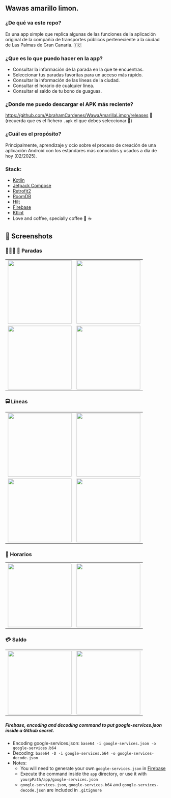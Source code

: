 ## Wawas amarillo limon.

### ¿De qué va este repo?
Es una app simple que replica algunas de las funciones de la aplicación original de la compañía de transportes públicos perteneciente a la ciudad de Las Palmas de Gran Canaria. 🇮🇨

### ¿Que es lo que puedo hacer en la app?
- Consultar la información de la parada en la que te encuentras.
- Seleccionar tus paradas favoritas para un acceso más rápido.
- Consultar la información de las líneas de la ciudad.
- Consultar el horario de cualquier línea.
- Consultar el saldo de tu bono de guaguas.

### ¿Donde me puedo descargar el APK más reciente?
https://github.com/AbrahamCardenes/WawaAmarillaLimon/releases 🚀 (recuerda que es el fichero `.apk` el que debes seleccionar 🙂)

### ¿Cuál es el propósito?
Principalmente, aprendizaje y ocio sobre el proceso de creación de una aplicación Android con los estándares más conocidos y usados a día de hoy (02/2025).

### Stack:
- [Kotlin](https://kotlinlang.org/)
- [Jetpack Compose](https://developer.android.com/compose)
- [Retrofit2](https://square.github.io/retrofit/)
- [RoomDB](https://developer.android.com/training/data-storage/room)
- [Hilt](https://dagger.dev/hilt/)
- [Firebase](https://firebase.google.com/)
- [Ktlint](https://pinterest.github.io/ktlint/latest/)
- Love and coffee, specially coffee :yellow_heart: :coffee:



## 📱 Screenshots

### 🏃🏻‍➡️ 🚏 Paradas
<table>
  <tr>
    <td align="center">
        <img src="https://github.com/user-attachments/assets/b06c60c5-b473-4a54-8cc9-0df74d6a22e2" width="200"/>
    </td>
    <td align="center">
        <img src="https://github.com/user-attachments/assets/a2ca5c62-5303-45d5-ad3f-57145a78fcf1" width="200"/>
    </td>
  </tr>
  <tr>
    <td align="center">
        <img src="https://github.com/user-attachments/assets/6443e1d9-2e31-4370-b8c6-eddfafd36183" width="200"/>
    </td>
    <td align="center">
        <img src="https://github.com/user-attachments/assets/0a50f9c4-13dd-4b2c-b32c-92e535330718" width="200"/>
    </td>
  </tr>
</table>

### 🚍 Líneas

<table>
  <tr>
    <td align="center">
        <img src="https://github.com/user-attachments/assets/b349636f-3e9e-4dc8-877e-982f29505f39" width="200"/>
    </td>
    <td align="center">
        <img src="https://github.com/user-attachments/assets/ffb8207e-a10e-47e2-925b-32f463d259bb" width="200"/>
    </td>
  </tr>
  <tr>
    <td align="center">
        <img src="https://github.com/user-attachments/assets/89183c7f-e1f9-49d9-9418-a064e9efa2fc" width="200"/>
    </td>
    <td align="center">
        <img src="https://github.com/user-attachments/assets/54089a66-3051-4cd7-9c93-a9b33ee92a84" width="200"/>
    </td>
  </tr>
</table>

### 📅 Horarios

<table>
  <tr>
    <td align="center">
        <img src="https://github.com/user-attachments/assets/409b27d2-bc9b-44ae-89cf-8676257398af" width="200"/>
    </td>
    <td align="center">
        <img src="https://github.com/user-attachments/assets/5b5ab516-390f-4759-bba8-6c9120b7e28c" width="200"/>
    </td>
  </tr>
</table>

### 💳 Saldo

<table>
  <tr>
    <td align="center">
        <img src="https://github.com/user-attachments/assets/66050713-8bed-4967-8dc2-0eea8d934f75" width="200"/>
    </td>
    <td align="center">
        <img src="https://github.com/user-attachments/assets/4aa8d9d7-3b35-44f8-bc2c-3345f1936f25" width="200"/>
    </td>
  </tr>
</table>


##### Firebase, encoding and decoding command to put google-services.json inside a Github secret.
- Encoding google-services.json: `base64 -i google-services.json -o google-services.b64`
- Decoding: `base64 -D -i google-services.b64 -o google-services-decode.json`
- Notes:
    - You will need to generate your own `google-services.json` in [Firebase](https://firebase.google.com/)
    - Execute the command inside the `app` directory, or use it with `yourpPath/app/google-services.json`
    - `google-services.json`, `google-services.b64` and `google-services-decode.json` are included in `.gitignore`

